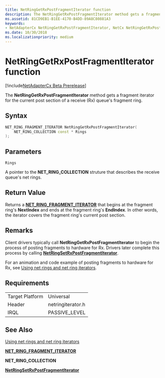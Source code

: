 ```yaml
---
title: NetRingGetRxPostFragmentIterator function
description: The NetRingGetRxPostFragmentIterator method gets a fragment iterator for the current post section of a receive (Rx) queue's fragment ring.
ms.assetid: 81CD9EB1-B1EE-4170-B4DD-89A8C80881A3
keywords:
- NetAdapterCx NetRingGetRxPostFragmentIterator, NetCx NetRingGetRxPostFragmentIterator
ms.date: 10/30/2018
ms.localizationpriority: medium
---
```


# NetRingGetRxPostFragmentIterator function

[!include[NetAdapterCx Beta Prerelease](../netcx-beta-prerelease.md)]

The **NetRingGetRxPostFragmentIterator** method gets a fragment iterator for the current post section of a receive (Rx) queue's fragment ring.

## Syntax

```cpp
NET_RING_FRAGMENT_ITERATOR NetRingGetRxPostFragmentIterator(
    NET_RING_COLLECTION const * Rings
);
```

## Parameters

`Rings`

A pointer to the **NET_RING_COLLECTION** struture that describes the receive queue's net rings.

## Return Value

Returns a [**NET_RING_FRAGMENT_ITERATOR**](net-ring-fragment-iterator.md) that begins at the fragment ring's **NextIndex** and ends at the fragment ring's **EndIndex**. In other words, the iterator covers the fragment ring's current post section. 

## Remarks

Client drivers typically call **NetRingGetRxPostFragmentIterator** to begin the process of posting fragments to hardware for Rx. Drivers later complete this process by calling [**NetRingSetRxPostFragmentIterator**](netringsetrxpostfragmentiterator.md).

For an animation and code example of posting fragments to hardware for Rx, see [Using net rings and net ring iterators](using-net-rings-and-net-ring-iterators.md).

## Requirements

|  |  |
| --- | --- |
| Target Platform | Universal |
| Header | netringiterator.h |
| IRQL | PASSIVE_LEVEL |

## See Also

[Using net rings and net ring iterators](using-net-rings-and-net-ring-iterators.md)

[**NET_RING_FRAGMENT_ITERATOR**](net-ring-fragment-iterator.md)

**NET_RING_COLLECTION**

[**NetRingSetRxPostFragmentIterator**](netringsetrxpostfragmentiterator.md)